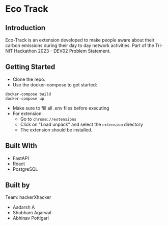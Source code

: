 # Eco Track

## Introduction
Eco-Track is an extension developed to make people aware about their carbon emissions during their day to day network activities.
Part of the Tri-NIT Hackathon 2023 - DEV02 Problem Statement.

## Getting Started
- Clone the repo.
- Use the docker-compose to get started:
```
docker-compose build
docker-compose up
```
- Make sure to fill all .env files before executing
- For extension:
  - Go to `chrome://extensions`
  - Click on "Load unpack" and select the `extension` directory
  - The extension should be installed.

## Built With
- FastAPI
- React
- PostgreSQL

## Built by
Team: hackerXhacker
- Aadarsh A
- Shubham Agarwal
- Abhinav Pottigari
